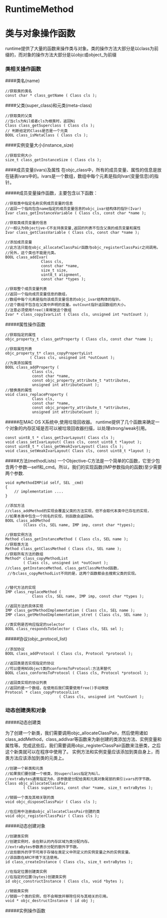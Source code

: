 # RuntimeMethod

<!-- create time: 2015-01-04 23:17:28  -->

<h1 id=“anchor0”>类与对象操作函数</h1>
	
runtime提供了大量的函数来操作类与对象。类的操作方法大部分是以class为前缀的，而对象的操作方法大部分是以objc或object_为前缀	

<h3>类相关操作函数</h3>
####类名(name)

	//获取类的类名
	const char * class_getName ( Class cls );

####父类(super_class)和元类(meta-class)

	//获取类的父类
	//当cls为Nil或者cls为根类时，返回Ni
	Class class_getSuperclass ( Class cls );
	// 判断给定的Class是否是一个元类
	BOOL class_isMetaClass ( Class cls );

####实例变量大小(instance_size)

	//获取实例大小
	size_t class_getInstanceSize ( Class cls );

####成员变量(ivars)及属性
在objc_class中，所有的成员变量、属性的信息是放在链表ivars中的。ivars是一个数组，数组中每个元素是指向Ivar(变量信息)的指针。

#####成员变量操作函数，主要包含以下函数：

	//获取类中指定名称实例成员变量的信息
	//返回一个指向包含name指定的成员变量信息的objc_ivar结构体的指针(Ivar)
	Ivar class_getInstanceVariable ( Class cls, const char *name ); 

	//获取类成员变量的信息
	//一般认为Objective-C不支持类变量,返回的列表不包含父类的成员变量和属性
	Ivar class_getClassVariable ( Class cls, const char *name );

	//添加成员变量
	//此方法只能在objc_allocateClassPair函数与objc_registerClassPair之间调用。
	//另外，这个类也不能是元类。
	BOOL class_addIvar(
					Class cls, 
					const char *name,  
					size_t size, 
					uint8_t alignment, 
					const char *types );

	//获取整个成员变量列表
	//返回一个指向成员变量信息的数组，
	//数组中每个元素是指向该成员变量信息的objc_ivar结构体的指针。
	//这个数组不包含在父类中声明的变量。outCount指针返回数组的大小。
	//注意必须使用free()来释放这个数组
	Ivar * class_copyIvarList ( Class cls, unsigned int *outCount );

#####属性操作函数

	//获取指定的属性
    objc_property_t class_getProperty ( Class cls, const char *name );

	//获取属性列表
    objc_property_t* class_copyPropertyList 
               ( Class cls, unsigned int *outCount ); 
	//为类添加属性
    BOOL class_addProperty (
                Class cls, 
                const char *name, 
                const objc_property_attribute_t *attributes, 
                unsigned int attributeCount );
	//替换类的属性
    void class_replaceProperty ( 
                Class cls, 
                const char *name, 
                const objc_property_attribute_t *attributes, 
                unsigned int attributeCount );

#####在MAC OS X系统中,使用垃圾回收器。
runtime提供了几个函数来确定一个对象的内存区域是否可以被垃圾回收器扫描，以处理strong/weak引用。

	const uint8_t * class_getIvarLayout( Class cls );
	void class_setIvarLayout( Class cls, const uint8_t *layout );
	const uint8_t * class_getWeakIvarLayout( Class cls );
	void class_setWeakIvarLayout( Class cls, const uint8_t *layout );

#####方法(methodLists)
一个Objective-C方法是一个简单的C函数，它至少包含两个参数—self和_cmd。所以，我们的实现函数(IMP参数指向的函数)至少需要两个参数.
	
	void myMethodIMP(id self, SEL _cmd)
	{
		// implementation ....
	}

	//添加方法
	//class_addMethod的实现会覆盖父类的方法实现，但不会取代本类中已存在的实现，
	//如果本类中包含一个同名的实现，则函数会返回NO。
	BOOL class_addMethod
			(Class cls, SEL name, IMP imp, const char *types);

	//获取实例方法
	Method class_getInstanceMethod ( Class cls, SEL name );
	//获取类方法
	Method class_getClassMethod ( Class cls, SEL name );
	//获取所有方法的数组
	Method* class_copyMethodList 
			( Class cls, unsigned int *outCount );
	//class_getInstanceMethod、class_getClassMethod函数，
	 //与class_copyMethodList不同的是，这两个函数都会去搜索父类的实现。

	
	//替代方法的实现
	IMP class_replaceMethod ( 
				Class cls, SEL name, IMP imp, const char *types );

	//返回方法的具体实现
	IMP class_getMethodImplementation ( Class cls, SEL name );
	IMP class_getMethodImplementation_stret ( Class cls, SEL name );

	//类实例是否响应指定的selector
	BOOL class_respondsToSelector ( Class cls, SEL sel );

#####协议(objc_protocol_list)

	//添加协议	
	BOOL class_addProtocol ( Class cls, Protocol *protocol );

	//返回类是否实现指定的协议
	//可以使用NSObject类的conformsToProtocol:方法来替代
	BOOL class_conformsToProtocol ( Class cls, Protocol *protocol );

	//返回类实现的协议列表
	//返回的是一个数组，在使用后我们需要使用free()手动释放
	Protocol * class_copyProtocolList 
							( Class cls, unsigned int *outCount );

<h3>动态创建类和对象</h3>

#####动态创建类

为了创建一个新类，我们需要调用objc_allocateClassPair。然后使用诸如class_addMethod，class_addIvar等函数来为新创建的类添加方法、实例变量和属性等。完成这些后，我们需要调用objc_registerClassPair函数来注册类，之后这个新类就可以在程序中使用了。
实例方法和实例变量应该添加到类自身上，而类方法应该添加到类的元类上。

	//创建一个新类和元类
	//如果我们要创建一个根类，则superclass指定为Nil。
	//extraBytes通常指定为0，该参数是分配给类和元类对象尾部的索引ivars的字节数。
	Class objc_allocateClassPair 
			( Class superclass, const char *name, size_t extraBytes );
	
	//销毁一个类及其相关联的类
	void objc_disposeClassPair ( Class cls );

	//在应用中注册由objc_allocateClassPair创建的类
	void objc_registerClassPair ( Class cls );

#####动态创建对象

	//创建类实例
	//创建实例时，会在默认的内存区域为类分配内存。
	//extraBytes参数表示分配的额外字节数。
	//这些额外的字节可用于存储在类定义中所定义的实例变量之外的实例变量。
	//该函数在ARC环境下无法使用。
	id class_createInstance ( Class cls, size_t extraBytes );

	//在指定位置创建类实例
	//在指定的位置(bytes)创建类实例
	id objc_constructInstance ( Class cls, void *bytes );
	
	//销毁类实例
	//销毁一个类的实例，但不会释放并移除任何与其相关的引用。
	void * objc_destructInstance ( id obj );

#####实例操作函数
